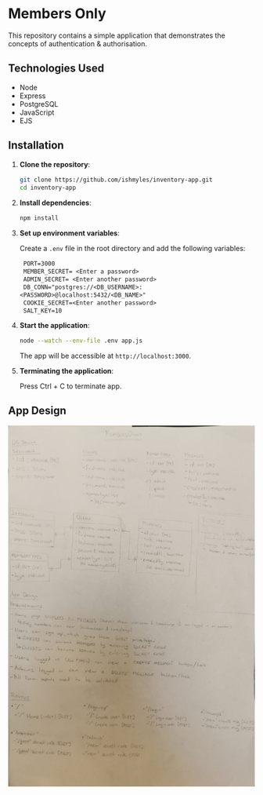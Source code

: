 # Members Only

This repository contains a simple application that demonstrates the concepts of authentication &amp; authorisation.

## Technologies Used

- Node
- Express
- PostgreSQL
- JavaScript
- EJS

## Installation

1. **Clone the repository**:

   ```bash
   git clone https://github.com/ishmyles/inventory-app.git
   cd inventory-app
   ```

2. **Install dependencies**:

   ```bash
   npm install
   ```

3. **Set up environment variables**:

   Create a `.env` file in the root directory and add the following variables:

   ```env
    PORT=3000
    MEMBER_SECRET= <Enter a password>
    ADMIN_SECRET= <Enter another password>
    DB_CONN="postgres://<DB_USERNAME>:<PASSWORD>@localhost:5432/<DB_NAME>"
    COOKIE_SECRET=<Enter another password>
    SALT_KEY=10

   ```

4. **Start the application**:

   ```bash
   node --watch --env-file .env app.js
   ```

   The app will be accessible at `http://localhost:3000`.

5. **Terminating the application**:

   Press Ctrl + C to terminate app.

## App Design

![](./DESIGN_FILES/MembersOnlyDesign.jpg)
